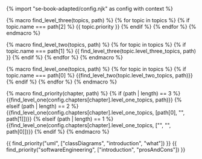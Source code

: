 {% import "se-book-adapted/config.njk" as config with context %}

{% macro find_level_three(topics, path) %}
{% for topic in topics %}
  {% if topic.name === path[2] %}
  {{ topic.priority }}
  {% endif %}
{% endfor %}
{% endmacro %}

{% macro find_level_two(topics, path) %}
{% for topic in topics %}
  {% if topic.name === path[1] %}
    {{ find_level_three(topic.level_three_topics, path) }}
  {% endif %}
{% endfor %}
{% endmacro %}

{% macro find_level_one(topics, path) %}
{% for topic in topics %}
  {% if topic.name === path[0] %}
    {{find_level_two(topic.level_two_topics, path)}}
  {% endif %}
{% endfor %}
{% endmacro %}

{% macro find_priority(chapter, path) %}
{% if (path | length) == 3 %}
  {{find_level_one(config.chapters[chapter].level_one_topics, path)}}
{% elseif (path | length) == 2 %}
  {{find_level_one(config.chapters[chapter].level_one_topics, [path[0], "", path[1]])}}
{% elseif (path | length) == 1 %}
  {{find_level_one(config.chapters[chapter].level_one_topics, ["", "", path[0]])}}
{% endif %}
{% endmacro %}


{{ find_priority("uml", ["classDiagrams", "introduction", "what"]) }}
{{ find_priority("softwareEngineering", ["introduction", "prosAndCons"]) }}